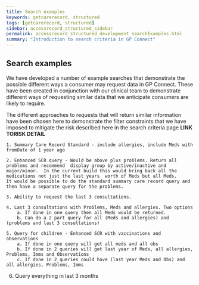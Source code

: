 ```yaml
---
title: Search examples
keywords: getcarerecord, structured
tags: [getcarerecord, structured]
sidebar: accessrecord_structured_sidebar
permalink: accessrecord_structured_development_searchExamples.html
summary: "Introduction to search criteria in GP Connect"
---
```


## Search examples ##

We have developed a number of example searches that demonstrate the possible different ways a consumer may request data in GP Connect. These have been created in conjunction with our clinical team to demonstrate different ways of requesting similar data that we anticipate consumers are likely to require.

The different approaches to requests that will return similar information have been chosen here to demonstrate the filter constraints that we have imposed to mitigate the risk described here in the search criteria page **LINK TORISK DETAIL**



	1. Summary Care Record Standard - include allergies, include Meds with fromDate of 1 year ago

	2. Enhanced SCR query - Would be above plus problems. Return all problems and recommend  display group by active/inactive and major/minor.  In the current build this would bring back all the medications not just the last years  worth of Meds but all Meds. 
	It would be possible to do the standard summary care record query and then have a separate query for the problems. 

	3. Ability to request the last 3 consultations.

	4. Last 3 consultations with Problems, Meds and allergies. Two options
		a. If done in one query then all Meds would be returned.
		b. Can do a 2 part query for all (Meds and allergies) and (problems and last 3 consultations)

	5. Query for children - Enhanced SCR with vaccinations and observations
		a. If done in one query will get all meds and all obs
		b. If done in 2 queries will get last year of Meds, all allergies, Problems, Imms and Observations
		c. If done in 2 queries could have (last year Meds and Obs) and all allergies, Problems, Imms

  6. Query everything in last 3 months


